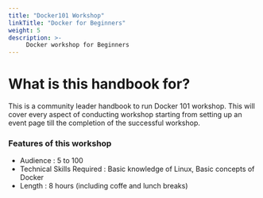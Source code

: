 ```yaml
---
title: "Docker101 Workshop"
linkTitle: "Docker for Beginners"
weight: 5
description: >-
     Docker workshop for Beginners
---
```


# What is this handbook for?

This is a community leader handbook to run Docker 101 workshop. This will cover every aspect of conducting workshop starting from setting up an event page till the completion of the successful workshop. 

### Features of this workshop

- Audience : 5 to 100
- Technical Skills Required : Basic knowledge of Linux, Basic concepts of Docker
- Length : 8 hours (including coffe and lunch breaks)






